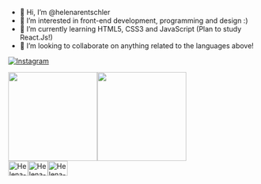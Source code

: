 - 👋 Hi, I’m @helenarentschler
- 👀 I’m interested in front-end development, programming and design :)
- 🌱 I’m currently learning HTML5, CSS3 and JavaScript (Plan to study React.Js!)
- 💞️ I’m looking to collaborate on anything related to the languages above!

[![Instagram](https://img.shields.io/badge/Instagram-E4405F?style=for-the-badge&logo=instagram&logoColor=white)](https://www.instagram.com/helenarentschler/)

<div style = "display: flex;"> 
  <img height="180em" src="https://github-readme-stats.vercel.app/api?username=helenarentschler&show_icons=true&theme=tokyonight"/>
  <img height="180em" src="https://github-readme-stats.vercel.app/api/top-langs/?username=helenarentschler&layout=compact&theme=tokyonight"/>
</div>

<div style = "display: flex;"> 
  <img align="center" alt="Helena-html" height="30" width="40" src="https://cdn.jsdelivr.net/gh/devicons/devicon/icons/html5/html5-original.svg"/>
  <img align="center" alt="Helena-css" height="30" width="40" src="https://cdn.jsdelivr.net/gh/devicons/devicon/icons/css3/css3-original.svg"/>
  <img align="center" alt="Helena-javaScript" height="30" width="40" src="https://cdn.jsdelivr.net/gh/devicons/devicon/icons/javascript/javascript-original.svg" />
</div>

<!---
helenarentschler/helenarentschler is a ✨ special ✨ repository because its `README.md` (this file) appears on your GitHub profile.
You can click the Preview link to take a look at your changes.
--->
